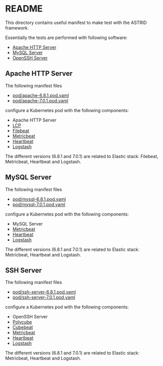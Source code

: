 # README

This directory contains useful manifest to make test with the ASTRID framework.

Essentially the tests are performed with following software:

- [Apache HTTP Server](http://httpd.apache.org)
- [MySQL Server](https://www.mysql.com)
- [OpenSSH Server](https://www.openssh.com)

## Apache HTTP Server

The following manifest files

- [pod/apache-6.8.1.pod.yaml](pod/apache-6.8.1.pod.yaml)
- [pod/apache-7.0.1.pod.yaml](pod/apache-7.0.1.pod.yaml)

configure a Kubernetes pod with the following components: 

- Apache HTTP Server
- [LCP](../../agents/lcp/README.md)
- [Filebeat](https://www.elastic.co/beats/filebeat)
- [Metricbeat](https://www.elastic.co/beats/metricbeat)
- [Heartbeat](https://www.elastic.co/beats/heartbeat)
- [Logstash](https://www.elastic.co/logstash)

The different versions (6.8.1 and 7.0.1) are related to Elastic stack: Filebeat, Metricbeat, Heartbeat and Logstash.

## MySQL Server

The following manifest files

- [pod/mysql-6.8.1.pod.yaml](pod/mysql-6.8.1.pod.yaml)
- [pod/mysql-7.0.1.pod.yaml](pod/mysql-7.0.1.pod.yaml)

configure a Kubernetes pod with the following components: 

- MySQL Server
- [Metricbeat](https://www.elastic.co/beats/metricbeat)
- [Heartbeat](https://www.elastic.co/beats/heartbeat)
- [Logstash](https://www.elastic.co/logstash)

The different versions (6.8.1 and 7.0.1) are related to Elastic stack: Metricbeat, Heartbeat and Logstash.

## SSH Server

The following manifest files

- [pod/ssh-server-6.8.1.pod.yaml](pod/ssh-server-6.8.1.pod.yaml)
- [pod/ssh-server-7.0.1.pod.yaml](pod/ssh-server-7.0.1.pod.yaml)

configure a Kubernetes pod with the following components: 

- OpenSSH Server
- [Polycube](https://github.com/polycube-network/polycube)
- [Cubebeat](../../agents/cubebeat/README.md)
- [Metricbeat](https://www.elastic.co/beats/metricbeat)
- [Heartbeat](https://www.elastic.co/beats/heartbeat)
- [Logstash](https://www.elastic.co/logstash)

The different versions (6.8.1 and 7.0.1) are related to Elastic stack: Metricbeat, Heartbeat and Logstash.
